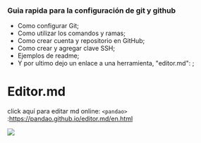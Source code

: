### Guia rapida para la configuración de git y github

- Como configurar Git;
- Como utilizar los comandos y ramas;
- Como crear cuenta y repositorio en GitHub;
- Como crear y agregar clave SSH;
- Ejemplos de readme;
- Y por ultimo dejo un enlace a una herramienta, "editor.md": ;

# Editor.md
click aquí para editar md online: 
`<pandao>` :https://pandao.github.io/editor.md/en.html

![](https://pandao.github.io/editor.md/images/logos/editormd-logo-180x180.png)  
